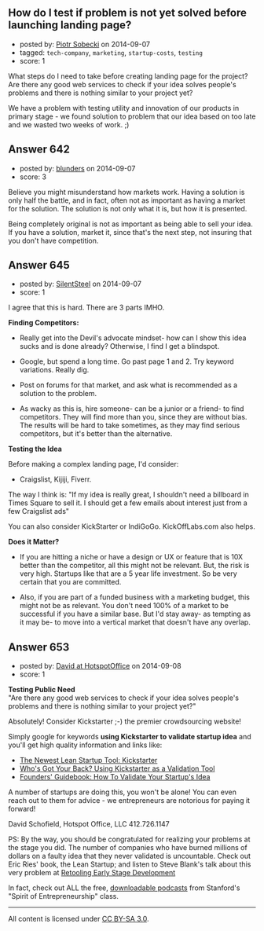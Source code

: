 ## How do I test if problem is not yet solved before launching landing page?

- posted by: [Piotr Sobecki](https://stackexchange.com/users/1069832/piotr-sobecki) on 2014-09-07
- tagged: `tech-company`, `marketing`, `startup-costs`, `testing`
- score: 1

What steps do I need to take before creating landing page for the project? 
Are there any good web services to check if your idea solves people's problems and there is nothing similar to your project yet? 

We have a problem with testing utility and innovation of our products in primary stage - we found solution to problem that our idea based on too late and we wasted two weeks of work. ;)


## Answer 642

- posted by: [blunders](https://stackexchange.com/users/216182/blunders) on 2014-09-07
- score: 3

Believe you might misunderstand how markets work. Having a solution is only half the battle, and in fact, often not as important as having a market for the solution. The solution is not only what it is, but how it is presented. 

Being completely original is not as important as being able to sell your idea. If you have a solution, market it, since that's the next step, not insuring that you don't have competition. 


## Answer 645

- posted by: [SilentSteel](https://stackexchange.com/users/1092182/silentsteel) on 2014-09-07
- score: 1

I agree that this is hard. There are 3 parts IMHO.

**Finding Competitors:**
 
 - Really get into the Devil's advocate mindset- how can I show this idea sucks and is done already? Otherwise, I find I get a blindspot.
 
 - Google, but spend a long time. Go past page 1 and 2. Try keyword variations. Really dig.
 
 - Post on forums for that market, and ask what is recommended as a solution to the problem.
 
 - As wacky as this is, hire someone- can be a junior or a friend- to find competitors. They will find more than you, since they are
   without bias. The results will be hard to take sometimes, as they may
   find serious competitors, but it's better than the alternative.

**Testing the Idea**

Before making a complex landing page, I'd consider:

 - Craigslist, Kijiji, Fiverr.

The way I think is: "If my idea is really great, I shouldn't need a billboard in Times Square to sell it. I should get a few emails about interest just from a few Craigslist ads"

You can also consider KickStarter or IndiGoGo.
KickOffLabs.com also helps.

**Does it Matter?**

 - If you are hitting a niche or have a design or UX or feature that is 10X better than the competitor, all this might not be relevant. But, the risk is very high. Startups like that are a 5 year life investment. So be very certain that you are committed.
 
 - Also, if you are part of a funded business with a marketing budget, this might not be as relevant. You don't need 100% of a market to be successful if you have a similar base. But I'd stay away- as tempting as it may be- to move into a vertical market that doesn't have any overlap.


## Answer 653

- posted by: [David at HotspotOffice](https://stackexchange.com/users/1882734/david-at-hotspotoffice) on 2014-09-08
- score: 1

<p><strong>Testing Public Need</strong><br>
"Are there any good web services to check if your idea solves people's problems and there is nothing similar to your project yet?"</p>

<p>Absolutely!
Consider Kickstarter ;-) the premier crowdsourcing website!</p>

<p>Simply google for  keywords <strong>using Kickstarter to validate startup idea</strong>
and you'll get high quality information and links like:<br></p>

<ul>
<li><a href="https://segment.io/academy/the-newest-lean-startup-tool-is-kickstarter/" rel="nofollow">The Newest Lean Startup Tool: Kickstarter</a></li>
<li><a href="http://vergestartups.com/kickstarter-idea-validation/" rel="nofollow">Who's Got Your Back? Using Kickstarter as a Validation Tool</a></li>
<li><a href="http://blog.foundersguidebook.com/2013/01/how-to-validate-your-startup-idea-before-developing-the-product.html" rel="nofollow">Founders' Guidebook: How To Validate Your Startup's Idea</a></li>
</ul>

<p>A number of startups are doing this, you won't be alone! You can even reach out to them for advice - we entrepreneurs are notorious for paying it forward!</p>

<p>David Schofield, Hotspot Office, LLC 412.726.1147</p>

<p>PS: By the way, you should be congratulated for realizing your problems at the stage you did. The number of companies who have burned millions of dollars on a faulty idea that they never validated is uncountable. Check out Eric Ries' book, the Lean Startup; and listen to Steve Blank's talk about this very problem at <a href="http://ecorner.stanford.edu/downloadMaterial.html?mid=2048&amp;fileId=7406" rel="nofollow">Retooling Early Stage Development</a></p>

<p>In fact, check out ALL the free, <a href="http://ecorner.stanford.edu/podcasts.html" rel="nofollow">downloadable podcasts</a> from Stanford's "Spirit of Entrepreneurship" class.</p>




---

All content is licensed under [CC BY-SA 3.0](https://creativecommons.org/licenses/by-sa/3.0/).
